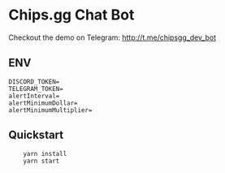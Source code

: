 # Chips.gg Chat Bot

Checkout the demo on Telegram: <http://t.me/chipsgg_dev_bot>

## ENV

```env
DISCORD_TOKEN=
TELEGRAM_TOKEN=
alertInterval=
alertMinimumDollar=
alertMinimumMultiplier=
```

## Quickstart

```bash
    yarn install
    yarn start
```
